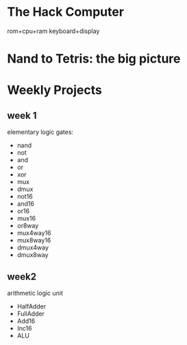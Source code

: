 # The Hack Computer
rom+cpu+ram
keyboard+display

# Nand to Tetris: the big picture

# Weekly Projects
## week 1
elementary logic gates:
- nand
- not
- and
- or
- xor
- mux
- dmux
- not16
- and16
- or16
- mux16
- or8way
- mux4way16
- mux8way16
- dmux4way
- dmux8way

## week2
arithmetic logic unit
- HalfAdder
- FullAdder
- Add16
- Inc16
- ALU

##


